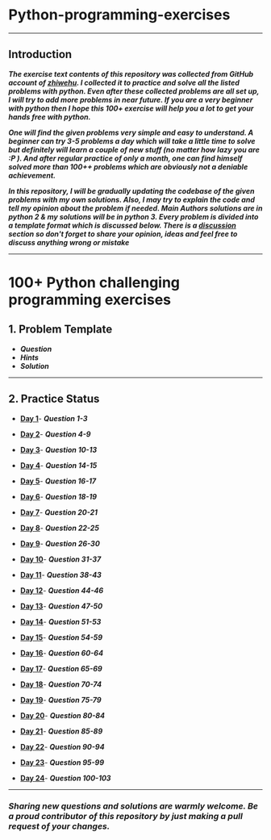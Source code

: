 # Python-programming-exercises
---------------------
##	Introduction 

***The exercise text contents of this repository was collected from GitHub account of [zhiwehu](https://github.com/zhiwehu/Python-programming-exercises). I collected it to practice and solve all the listed problems with python. Even after these collected problems are all set up, I will try to add more problems in near future. If you are a very beginner with python then I hope this 100+ exercise will help you a lot to get your hands free with python.***

***One will find the given problems very simple and easy to understand. A beginner can try 3-5 problems a day which will take a little time to solve but definitely will learn a couple of new stuff (no matter how lazy you are :P ). And after regular practice of only a month, one can find himself solved more than 100++ problems which are obviously not a deniable achievement.***

***In this repository, I will be gradually updating the codebase of the given problems with my own solutions. Also, I may try to explain the code and tell my opinion about the problem if needed. Main Authors solutions are in python 2 & my solutions will be in python 3. Every problem is divided into a template format which is discussed below. There is a [discussion](../../../../../issues) section so don't forget to share your opinion, ideas and feel free to discuss anything wrong or mistake***

----------------

# 100+ Python challenging programming exercises


## 1. Problem Template

* ***Question***
* ***Hints***
* ***Solution***

-----------------

## 2. Practice Status

* **[Day 1](Documentation/../Status/Day&#32;1.md "Day 1 Status")**- ***Question 1-3***

* **[Day 2](Documentation/../Status/Day%202.md "Day 2 Status")**- ***Question 4-9***

* **[Day 3](Documentation/../Status/Day%203.md "Day 3 Status")**- ***Question 10-13***


* **[Day 4](Documentation/../Status/Day%204.md "Day 4 Status")**- ***Question 14-15***


* **[Day 5](Documentation/../Status/Day%205.md "Day 5 Status")**- ***Question 16-17***


* **[Day 6](Documentation/../Status/Day%206.md "Day 6 Status")**- ***Question 18-19***

* **[Day 7](Documentation/../Status/Day%207.md "Day 7 Status")**- ***Question 20-21***


* **[Day 8](Documentation/../Status/Day%208.md "Day 8 Status")**- ***Question 22-25***


* **[Day 9](Documentation/../Status/Day%209.md "Day 9 Status")**- ***Question 26-30***


* **[Day 10](Documentation/../Status/Day_10.md "Day 10 Status")**- ***Question 31-37***

* **[Day 11](Documentation/../Status/Day_11.md "Day 11 Status")**- ***Question 38-43***

* **[Day 12](Documentation/../Status/Day_12.md "Day 12 Status")**- ***Question 44-46***


* **[Day 13](Documentation/../Status/Day_13.md "Day 13 Status")**- ***Question 47-50***


* **[Day 14](Documentation/../Status/Day_14.md "Day 14 Status")**- ***Question 51-53***

* **[Day 15](Documentation/../Status/Day_15.md "Day 15 Status")**- ***Question 54-59***

* **[Day 16](Documentation/../Status/Day_16.md "Day 16 Status")**- ***Question 60-64***


* **[Day 17](Documentation/../Status/Day_17.md "Day 17 Status")**- ***Question 65-69***


* **[Day 18](Documentation/../Status/Day_18.md "Day 18 Status")**- ***Question 70-74***


* **[Day 19](Documentation/../Status/Day_19.md "Day 19 Status")**- ***Question 75-79***


* **[Day 20](Documentation/../Status/Day_20.md "Day 20 Status")**- ***Question 80-84***

* **[Day 21](Documentation/../Status/Day_21.md "Day 21 Status")**- ***Question 85-89***

* **[Day 22](Documentation/../Status/Day_22.md "Day 22 Status")**- ***Question 90-94***

* **[Day 23](Documentation/../Status/Day_23.md "Day 23 Status")**- ***Question 95-99***

* **[Day 24](Documentation/../Status/Day_24.md "Day 24 Status")**- ***Question 100-103***


----------------------
### **_Sharing new questions and solutions are warmly welcome. Be a proud contributor of this repository by just making a pull request of your changes._**  
